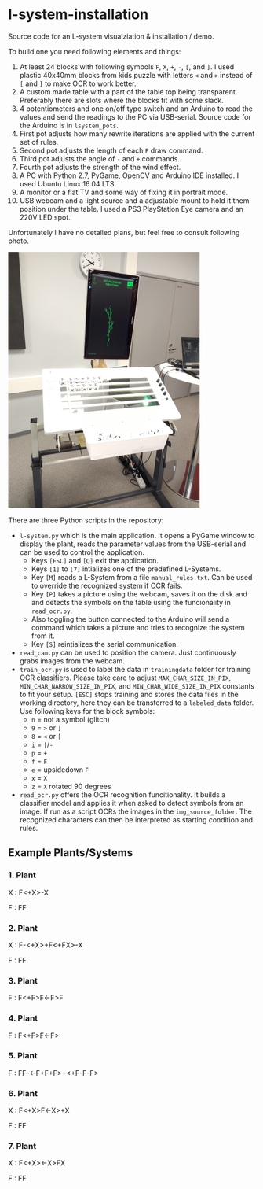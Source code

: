 # l-system-installation

Source code for an L-system visualziation &amp; installation / demo.

To build one you need following elements and things:
1. At least 24 blocks with following symbols `F`, `X`, `+`, `-`, `[`, and `]`. I used plastic 40x40mm blocks from kids puzzle with letters `<` and `>` instead of `[` and `]` to make OCR to work better.
1. A custom made table with a part of the table top being transparent. Preferably there are slots where the blocks fit with some slack.
1. 4 potentiometers and one on/off type switch and an Arduino to read the values and send the readings to the PC via USB-serial. Source code for the Arduino is in `lsystem_pots`.
  1. First pot adjusts how many rewrite iterations are applied with the current set of rules.
  1. Second pot adjusts the length of each `F` draw command.
  1. Third pot adjusts the angle of `-` and `+` commands.
  1. Fourth pot adjusts the strength of the wind effect.
1. A PC with Python 2.7, PyGame, OpenCV and Arduino IDE installed. I used Ubuntu Linux 16.04 LTS.
1. A monitor or a flat TV and some way of fixing it in portrait mode.
1. USB webcam and a light source and a adjustable mount to hold it them position under the table. I used a PS3 PlayStation Eye camera and an 220V LED spot.

Unfortunately I have no detailed plans, but feel free to consult following photo. 

![photo](https://raw.githubusercontent.com/juherask/l-system-installation/master/photos/1st_setup.jpg "Installation at Tietoprovinssi")




There are three Python scripts in the repository:
* `l-system.py` which is the main application. It opens a PyGame window to display the plant, reads the parameter values from the USB-serial and can be used to control the application.
  * Keys `[ESC]` and `[Q]` exit the application.
  * Keys `[1]` to `[7]` intializes one of the predefined L-Systems.
  * Key `[M]` reads a L-System from a file `manual_rules.txt`. Can be used to override the recognized system if OCR fails.
  * Key `[P]` takes a picture using the webcam, saves it on the disk and and detects the symbols on the table using the funcionality in `read_ocr.py`.
  * Also toggling the button connected to the Arduino will send a command which takes a picture and tries to recognize the system from it.
  * Key `[S]` reintializes the serial communication.
* `read_cam.py` can be used to position the camera. Just continuously grabs images from the webcam.
* `train_ocr.py` is used to label the data in `trainingdata` folder for training OCR classifiers. Please take care to adjust `MAX_CHAR_SIZE_IN_PIX`, `MIN_CHAR_NARROW_SIZE_IN_PIX`, and `MIN_CHAR_WIDE_SIZE_IN_PIX` constants to fit your setup. `[ESC]` stops training and stores the data files in the working directory, here they can be transferred to a `labeled_data` folder. Use following keys for the block symbols:
  * `n` = not a symbol (glitch)
  * `9` = `>` or `]`
  * `8` = `<` or `[`
  * `i` = `|`/`-`
  * `p` = `+`
  * `f` = `F`
  * `e` = upsidedown `F`
  * `x` = `X`
  * `z` = `X` rotated 90 degrees
* `read_ocr.py` offers the OCR recognition funcitionality. It builds a classifier model and applies it when asked to detect symbols from an image. If run as a script OCRs the images in the `img_source_folder`. The recognized characters can then be interpreted as starting condition and rules.

## Example Plants/Systems
### 1. Plant

X : F<+X>-X

F : FF


### 2. Plant

X : F-<<X>+X>+F<+FX>-X
 
F : FF


### 3. Plant

F : F<+F>F<-F>F


### 4. Plant

F : F<+F>F<-F><F>


### 5. Plant

F : FF-<-F+F+F>+<+F-F-F>


### 6. Plant

X : F<+X>F<-X>+X 

F : FF
 
 
### 7. Plant

X : F<+X><-X>FX

F : FF
